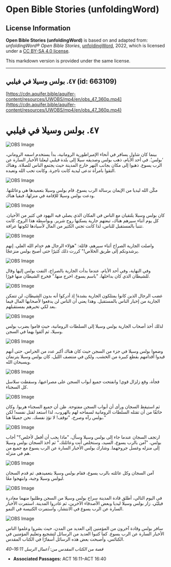 # Open Bible Stories (unfoldingWord)

## License Information

**Open Bible Stories (unfoldingWord)** is based on and adapted from: _unfoldingWord® Open Bible Stories_, [unfoldingWord](https://unfoldingword.org/utw), 2022, which is licensed under a [CC BY-SA 4.0 license](https://creativecommons.org/licenses/by-sa/4.0/legalcode.en).

This markdown version is provided under the same license.



--------------------------------

## ٤٧. بولس وسيلا في فيلبي (id: 663109)

[https://cdn.aquifer.bible/aquifer-content/resources/UWOBS/mp4/en/obs_47_360p.mp4](https://cdn.aquifer.bible/aquifer-content/resources/UWOBS/mp4/en/obs_47_360p.mp4)

٤٧. بولس وسيلا في فيلبي
=======================

![OBS Image](https://cdn.aquifer.bible/aquifer-content/resources/UWOBS/jpg/360px/obs-en-47-01.jpg)

بينما كان شاول يسافر في أنحاء الإمبراطورية الرومانية، بدأ يستخدم اسمه الروماني، ‘بولس’. في أحد الأيام، ذهب بولس وصديقه سيلا إلى بلدة فيلبي ليعلنا الأخبار السارة عن الرب يسوع. ذهبوا إلى مكان بجانب النهر خارج المدينة حيث يجتمع الناس للصلاة. وهناك التقوا بامرأة تدعى ليدية كانت تاجرة. وكانت تحب الله وتعبده.

![OBS Image](https://cdn.aquifer.bible/aquifer-content/resources/UWOBS/jpg/360px/obs-en-47-02.jpg)

مكّن الله ليديا من الإيمان برسالة الرب يسوع. قام بولس وسيلا بتعميدها هي وعائلتها. ودعت بولس وسيلا للإقامة في منزلها، فبقيا هناك.

![OBS Image](https://cdn.aquifer.bible/aquifer-content/resources/UWOBS/jpg/360px/obs-en-47-03.jpg)

كان بولس وسيلا يلتقيان مع الناس في المكان الذي يصلي فيه اليهود في كثير من الأحيان. كل يوم أثناء سيرهم هناك، تبعتهم جارية يسكنها روح شرير. وبواسطة هذا الروح، كانت تتنبأ بالمستقبل للناس، لذا كانت تجني الكثير من المال لأسيادها لكونها عرافة.

![OBS Image](https://cdn.aquifer.bible/aquifer-content/resources/UWOBS/jpg/360px/obs-en-47-04.jpg)

واصلت الجارية الصراخ أثناء سيرهم، قائلة: "هؤلاء الرجال هم خدام الله العلي. إنهم يرشدونكم إلى طريق الخلاص!" كررت ذلك كثيرًا حتى أصبح بولس منزعجًا.

![OBS Image](https://cdn.aquifer.bible/aquifer-content/resources/UWOBS/jpg/360px/obs-en-47-05.jpg)

وفي النهاية، وفي أحد الأيام، عندما بدأت الجارية بالصراخ، التفت بولس إليها وقال للشيطان الذي كان بداخلها، "باسم يسوع، اخرج منها." فخرج الشيطان منها فورًا.

![OBS Image](https://cdn.aquifer.bible/aquifer-content/resources/UWOBS/jpg/360px/obs-en-47-06.jpg)

غضب الرجال الذين كانوا يمتلكون الجارية بشدة! إذ أدركوا أنه بدون الشيطان، لن تتمكن الجارية من إخبار الناس بالمستقبل. وهذا يعني أن الناس لن يدفعوا لأصحابها المال فيما بعد لكي تخبرهم بمستقبلهم.

![OBS Image](https://cdn.aquifer.bible/aquifer-content/resources/UWOBS/jpg/360px/obs-en-47-07.jpg)

لذلك أخذ أصحاب الجارية بولس وسيلا إلى السلطات الرومانية، حيث قاموا بضرب بولس وسيلا، ثم ألقوا بهما في السجن.

![OBS Image](https://cdn.aquifer.bible/aquifer-content/resources/UWOBS/jpg/360px/obs-en-47-08.jpg)

وضعوا بولس وسيلا في جزء من السجن حيث كان هناك أكبر عدد من الحراس. حتى أنهم قيدوا أقدامهم بقطع كبيرة من الخشب. ولكن في منتصف الليل، كان بولس وسيلا يترنمان ويسبحان الله.

![OBS Image](https://cdn.aquifer.bible/aquifer-content/resources/UWOBS/jpg/360px/obs-en-47-09.jpg)

فجأة، وقع زلزال قوي! وانفتحت جميع أبواب السجن على مصراعيها، وسقطت سلاسل كل السجناء.

![OBS Image](https://cdn.aquifer.bible/aquifer-content/resources/UWOBS/jpg/360px/obs-en-47-10.jpg)

ثم استيقظ السجان ورأى أن أبواب السجن مفتوحة. ظن أن جميع السجناء هربوا. وكان خائفًا من أن تقتله السلطات الرومانية لسماحه لهم بالهروب، لذا استعد لقتل نفسه! لكن بولس رآه وصرخ، "توقف! لا تؤذِ نفسك. نحن جميعًا هنا."

![OBS Image](https://cdn.aquifer.bible/aquifer-content/resources/UWOBS/jpg/360px/obs-en-47-11.jpg)

ارتجف السجان عندما جاء إلى بولس وسيلا وسأل، "ماذا يجب أن أفعل لأخلص؟" أجاب بولس، "آمن بالرب يسوع، السيد، وستخلص أنت وعائلتك." ثم أخذ السجان بولس وسيلا إلى منزله وغسل جروحهما. وشارك بولس الأخبار السارة عن الرب يسوع مع جميع من هم في منزله.

![OBS Image](https://cdn.aquifer.bible/aquifer-content/resources/UWOBS/jpg/360px/obs-en-47-12.jpg)

آمن السجان وكل عائلته بالرب يسوع، فقام بولس وسيلا بتعميدهم. ثم قدم السجان لبولس وسيلا وجبة، وابتهجوا معًا.

![OBS Image](https://cdn.aquifer.bible/aquifer-content/resources/UWOBS/jpg/360px/obs-en-47-13.jpg)

في اليوم التالي، أطلق قادة المدينة سراح بولس وسيلا من السجن وطلبوا منهما مغادرة فيلبّي. زار بولس وسيلا ليديا وبعض الأصدقاء الآخرين، ثم غادروا المدينة. استمرت الأخبار السارة عن الرب يسوع في الانتشار، واستمرت الكنيسة في النمو.

![OBS Image](https://cdn.aquifer.bible/aquifer-content/resources/UWOBS/jpg/360px/obs-en-47-14.jpg)

سافر بولس وقادة آخرون من المؤمنين إلى العديد من المدن، حيث بشروا وعلموا الناس الأخبار السارة عن الرب يسوع. كما كتبوا العديد من الرسائل لتشجيع وتعليم المؤمنين في الكنائس، وأصبحت بعض هذه الرسائل أسفارًا في الكتاب المقدس.

*قصة من الكتاب المقدس من: أعمال الرسل 16:11–40*

* **Associated Passages:** ACT 16:11–ACT 16:40


